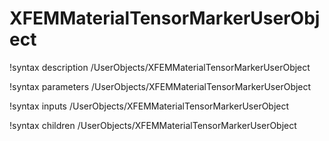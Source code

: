 <!-- MOOSE Documentation Stub: Remove this when content is added. -->

# XFEMMaterialTensorMarkerUserObject

!syntax description /UserObjects/XFEMMaterialTensorMarkerUserObject

!syntax parameters /UserObjects/XFEMMaterialTensorMarkerUserObject

!syntax inputs /UserObjects/XFEMMaterialTensorMarkerUserObject

!syntax children /UserObjects/XFEMMaterialTensorMarkerUserObject
